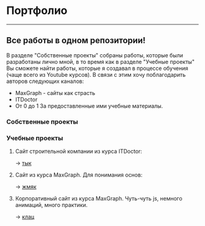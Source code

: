 # Портфолио

---


## Все работы в одном репозитории!

В разделе "Собственные проекты" собраны работы, которые были разработаны лично мной, 
в то время как в разделе "Учебные проекты" Вы сможете найти работы, которые я создавал в процессе обучения (чаще всего из Youtube курсов).
В связи с этим хочу поблагодарить авторов следующих каналов:
- MaxGraph - cайты как страсть
- ITDoctor
- От 0 до 1
За предоставленные ими учебные материалы.

### Собственные проекты 

### Учебные проекты
1. Сайт строительной компании из курса ITDoctor:

   -> [тык](https://github.com/ArlenMor/Site-layout-1)
3. Сайт из курса MaxGraph. Для понимания основ:

   -> [жмяк](https://github.com/ArlenMor/Site-layout-3)
5. Корпоративный сайт из курса MaxGraph. Чуть-чуть js, немного анимаций, много практики.

   -> [клац](https://github.com/ArlenMor/Site-layout-4)
